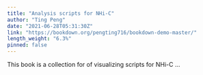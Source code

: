 ```yaml
---
title: "Analysis scripts for NHi-C"
author: "Ting Peng"
date: "2021-06-28T05:31:30Z"
link: "https://bookdown.org/pengting716/bookdown-demo-master/"
length_weight: "6.3%"
pinned: false
---
```


This book is a collection for of visualizing scripts for NHi-C ...
